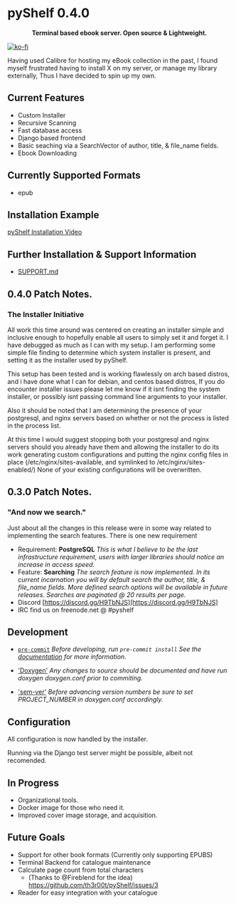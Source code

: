 # pyShelf 0.4.0

<p align="center"><b>Terminal based ebook server. Open source & Lightweight.</b></p>

[![ko-fi](https://www.ko-fi.com/img/githubbutton_sm.svg)](https://ko-fi.com/D1D51ALZH)

Having used Calibre for hosting my eBook collection in the past, I found myself frustrated having to install X on my server, or manage my library externally, Thus I have decided to spin up my own.

## Current Features
* Custom Installer
* Recursive Scanning
* Fast database access
* Django based frontend
* Basic seaching via a SearchVector of author, title, & file_name fields.
* Ebook Downloading

## Currently Supported Formats
* epub

## Installation Example
<a href="https://vimeo.com/382292764" target="_blank">pyShelf Installation Video</a>

## Further Installation & Support Information
* [SUPPORT.md](https://github.com/th3r00t/pyShelf/blob/development/.github/SUPPORT.md)

## 0.4.0 Patch Notes.
### The Installer Initiative

All work this time around was centered on creating an installer simple and inclusive enough to hopefully enable all
users to simply set it and forget it. I have debugged as much as I can with my setup. I am performing some simple file finding to determine which system installer is present, and setting it as the installer used by pyShelf.

This setup has been tested and is working flawlessly on arch based distros, and i have done what I can for debian, and centos based distros, If you do encounter installer issues please let me know if it isnt finding the system installer, or possibly isnt passing command line arguments to your installer.

Also it should be noted that I am determining the presence of your postgresql, and nginx servers based on whether or not the
process is listed in the process list.

At this time I would suggest stopping both your postgresql and nginx servers should you already have them and allowing the installer to do its work generating custom configurations and putting the nginx config files in place (/etc/nginx/sites-available, and symlinked to /etc/nginx/sites-enabled/) None of your existing configurations will be overwritten.

## 0.3.0 Patch Notes.
### "And now we search."

Just about all the changes in this release were in some way related to implementing the search features.
There is one new requirement
* Requirement: **PostgreSQL**
*This is what I believe to be the last infrastructure requirement, users with larger libraries should notice an increase in access speed.*
* Feature: **Searching**
*The search feature is now implemented. In its current incarnation you will by default search the author, title, & file_name fields. More defined search options will be available in future releases. Searches are paginated @ 20 results per page.*
* Discord [https://discord.gg/H9TbNJS](https://discord.gg/H9TbNJS)
* IRC find us on freenode.net @ #pyshelf

## Development

* [`pre-commit`](https://pre-commit.com/)
_Before developing, run `pre-commit install` See the [documentation](https://pre-commit.com/) for more information._

* ['Doxygen'](http://www.doxygen.nl/)
_Any changes to source should be documented and have run doxygen doxygen.conf prior to commiting._

* ['sem-ver'](https://semver.org)
_Before advancing version numbers be sure to set PROJECT_NUMBER in doxygen.conf accordingly._

## Configuration

All configuration is now handled by the installer.

Running via the Django test server might be possible, albeit not recomended.

## In Progress

* Organizational tools.
* Docker image for those who need it.
* Improved cover image storage, and acquisition.

## Future Goals
* Support for other book formats (Currently only supporting EPUBS)
* Terminal Backend for catalogue maintenance
* Calculate page count from total characters
  * (Thanks to @Fireblend for the idea) https://github.com/th3r00t/pyShelf/issues/3
* Reader for easy integration with your catalogue
